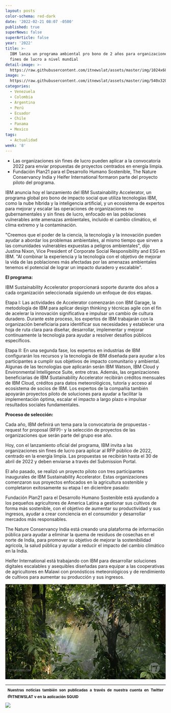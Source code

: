 ```yaml
---
layout: posts
color-schema: red-dark
date: '2022-02-21 08:07 -0500'
published: true
superNews: false
superArticle: false
year: '2022'
title: >-
  IBM lanza un programa ambiental pro bono de 2 años para organizaciones sin
  fines de lucro a nivel mundial
detail-image: >-
  https://raw.githubusercontent.com/itnewslat/assets/master/img/1024x680/Medio-Ambiente-g.jpg
image: >-
  https://raw.githubusercontent.com/itnewslat/assets/master/img/540x320/Medio-Ambiente-p.jpg
categories:
  - Venezuela
  - Colombia
  - Argentina
  - Perú
  - Ecuador
  - Chile
  - Panama
  - Mexico
tags:
  - Actualidad
week: '8'
---
```

- Las organizaciones sin fines de lucro pueden aplicar a la convocatoria 2022 para enviar propuestas de proyectos centrados en energía limpia.
- Fundación Plan21 para el Desarrollo Humano Sostenible, The Nature Conservancy India y Heifer International formaron parte del proyecto piloto del programa.

IBM anuncia hoy el lanzamiento del IBM Sustainability Accelerator, un programa global pro bono de impacto social que utiliza tecnologías IBM, como la nube híbrida y la inteligencia artificial, y un ecosistema de expertos para mejorar y escalar las operaciones de organizaciones no gubernamentales y sin fines de lucro, enfocado en las poblaciones vulnerables ante amenazas ambientales, incluido el cambio climático, el clima extremo y la contaminación.
 
"Creemos que el poder de la ciencia, la tecnología y la innovación pueden ayudar a abordar los problemas ambientales, al mismo tiempo que sirven a las comunidades vulnerables expuestas a peligros ambientales", dijo Justina Nixon, Vice President of Corporate Social Responsibility and ESG en IBM. "Al combinar la experiencia y la tecnología con el objetivo de mejorar la vida de las poblaciones más afectadas por las amenazas ambientales tenemos el potencial de lograr un impacto duradero y escalable".
                                      
**El programa:**
 
IBM Sustainability Accelerator proporcionará soporte durante dos años a cada organización seleccionada siguiendo un enfoque de dos etapas.
 
Etapa I: Las actividades de Accelerator comenzarán con IBM Garage, la metodología de IBM para aplicar design thinking y técnicas agile con el fin de acelerar la innovación significativa e impulsar un cambio de cultura duradero. Durante este proceso, los expertos de IBM trabajarán con la organización beneficiaria para identificar sus necesidades y establecer una hoja de ruta clara para diseñar, desarrollar, implementar y mejorar continuamente la tecnología para ayudar a resolver desafíos públicos específicos.
 
Etapa II: En una segunda fase, los expertos en industrias de IBM configurarán los recursos y la tecnología de IBM diseñada para ayudar a los participantes a cumplir sus objetivos de impacto comunitario y ambiental. Algunas de las tecnologías que aplicarán serán IBM Watson, IBM Cloud y Environmental Intelligence Suite, entre otras. Además, las organizaciones beneficiarias de IBM Sustainability Accelerator recibirán créditos mensuales de IBM Cloud, créditos para datos meteorológicos, tutoría y acceso al ecosistema de socios de IBM. Los expertos de la compañía también apoyarán proyectos piloto de soluciones para ayudar a facilitar la implementación óptima, escalar el impacto a largo plazo e impulsar resultados sociales fundamentales.
 
**Proceso de selección:**
 
Cada año, IBM definirá un tema para la convocatoria de propuestas -request for proposal (RFP)- y la selección de proyectos de las organizaciones que serán parte del grupo ese año.
 
Hoy, con el lanzamiento oficial del programa, IBM invita a las organizaciones sin fines de lucro para aplicar al RFP público de 2022, centrado en la energía limpia. Las propuestas se recibirán hasta el 30 de abril de 2022 y deben enviarse a través del Submission Portal.
 
El año pasado, se realizó un proyecto piloto con tres participantes inaugurales de IBM Sustainability Accelerator. Estas organizaciones comenzaron sus proyectos enfocados en la agricultura sostenible y completaron exitosamente su etapa I en diciembre pasado:
 
Fundación Plan21 para el Desarrollo Humano Sostenible está ayudando a los pequeños agricultores de America Latina a gestionar sus cultivos de forma más sostenible, con el objetivo de aumentar su productividad y sus ingresos, ayudar a crear conciencia en el consumidor y desarrollar mercados más responsables.
 
The Nature Conservancy India está creando una plataforma de información pública para ayudar a eliminar la quema de residuos de cosechas en el norte de India, para promover su objetivo de mejorar la sostenibilidad agrícola, la salud pública y ayudar a reducir el impacto del cambio climático en la India.
 
Heifer International está trabajando con IBM para desarrollar soluciones digitales escalables y asequibles diseñadas para equipar a las cooperativas de agricultores en Malawi con pronósticos meteorológicos y de rendimiento de cultivos para aumentar su producción y sus ingresos.

![](https://raw.githubusercontent.com/itnewslat/assets/master/img/540x320/Medio-Ambiente-p.jpg)


<table style="height: 42px;" width="569">
<tbody>
<tr>
<td style="text-align: justify;"><sub><strong>Nuestras noticias también son publicadas a través de nuestra cuenta en Twitter <a href="https://twitter.com/itnewslat?lang=es">@ITNEWSLAT</a> y en la aplicación <a href="https://squidapp.co/en/">SQUID</a></strong></sub></td>
</tr>
</tbody>
</table>

<img src="https://tracker.metricool.com/c3po.jpg?hash=56f88a41e39ab42c063cc51676587a04"/>